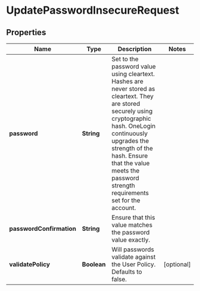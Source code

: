 

# UpdatePasswordInsecureRequest


## Properties

| Name | Type | Description | Notes |
|------------ | ------------- | ------------- | -------------|
|**password** | **String** | Set to the password value using cleartext. Hashes are never stored as cleartext. They are stored securely using cryptographic hash. OneLogin continuously upgrades the strength of the hash. Ensure that the value meets the password strength requirements set for the account. |  |
|**passwordConfirmation** | **String** | Ensure that this value matches the password value exactly. |  |
|**validatePolicy** | **Boolean** | Will passwords validate against the User Policy. Defaults to false. |  [optional] |



